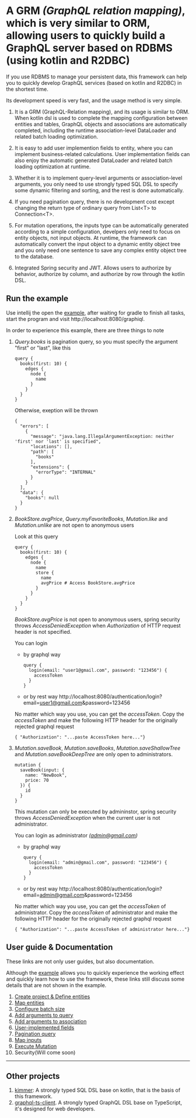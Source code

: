 # A GRM *(GraphQL relation mapping)*, which is very similar to ORM, allowing users to quickly build a GraphQL server based on RDBMS (using kotlin and R2DBC)

If you use RDBMS to manage your persistent data, this framework can help you to quickly develop GraphQL services (based on kotlin and R2DBC) in the shortest time.

Its development speed is very fast, and the usage method is very simple.


1. It is a GRM (GraphQL-Relation mapping), and its usage is similar to ORM. When kotlin dsl is used to complete the mapping configuration between entities and tables, GraphQL objects and associations are automatically completed, including the runtime association-level DataLoader and related batch loading optimization.

2. It is easy to add user implemention fields to entity, where you can implement business-related calculations. User implementation fields can also enjoy the automatic generated DataLoader and related batch loading optimization at runtime.

3. Whether it is to implement query-level arguments or association-level arguments, you only need to use  strongly typed SQL DSL to specify some dynamic filtering and sorting, and the rest is done automatically.

4. If you need pagination query, there is no development cost except changing the return type of ordinary query from List&lt;T&gt; to Connection&lt;T&gt;.

5. For mutation operations, the inputs type can be automatically generated according to a simple configuration, develpers only need to focus on entity objects, not input objects. At runtime, the framework can automatically convert the input object to a dynamic entity object tree and you only need one sentence to save any complex entity object tree to the database.

6. Integrated Spring security and JWT. Allows users to authorize by behavior, authorize by column, and authorize by row through the kotlin DSL.

## Run the example
Use intellij the open the [example](https://github.com/babyfish-ct/graphql-provider/tree/main/example), after waiting for gradle to finish all tasks, start the program and visit http://localhost:8080/graphiql.

In order to experience this example, there are three things to note

1. *Query.books* is pagination query, so you must specify the argument "first" or "last", like this
    ```
    query {
      books(first: 10) {
        edges {
          node {
            name
          }
        }
      }
    }
    ```
  
    Otherwise, exeption will be thrown

    ```
    {
      "errors": [
        {
          "message": "java.lang.IllegalArgumentException: neither 'first' nor 'last' is specified",
          "locations": [],
          "path": [
            "books"
          ],
          "extensions": {
            "errorType": "INTERNAL"
          }
        }
      ],
      "data": {
        "books": null
      }
    }
    ```
2. *BookStore.avgPrice*, *Query.myFavoriteBooks*, *Mutation.like* and *Mutation.unlike* are not open to anonymous users

    Look at this query

    ```
    query {
      books(first: 10) {
        edges {
          node {
            name
            store {
              name
              avgPrice # Access BookStore.avgPrice
            }
          }
        }
      }
    }
    ```

    *BookStore.avgPrice* is not open to anonymous users, spring security throws *AccessDeniedException* when *Authorization* of HTTP request header is not specified.

    You can login 
    - by graphql way
      ```
      query {
        login(email: "user1@gmail.com", password: "123456") {
          accessToken
        }
      }
      ```
    - or by rest way
      http://localhost:8080/authentication/login?email=user1@gmail.com&password=123456

    No matter which way you use, you can get the *accessToken*. Copy the *accessToken* and make the following HTTP header for the originally rejected graphql request
    ````
    { "Authorization": "...paste AccessToken here..."}
    ````

3. *Mutation.saveBook*, *Mutation.saveBooks*, *Mutation.saveShallowTree* and *Mutation.saveBookDeepTree* are only open to administrators.

    ```
    mutation {
      saveBook(input: {
        name: "NewBook",
        price: 70
      }) {
        id
      }
    }
    ```

    This mutation can only be executed by admininstor, spring security throws *AccessDeniedException* when the current user is not administrator.

    You can login as administrator *(admin@gmail.com)*
    - by graphql way
      ```
      query {
        login(email: "admin@gmail.com", password: "123456") {
          accessToken
        }
      }
      ```
    - or by rest way
      http://localhost:8080/authentication/login?email=admin@gmail.com&password=123456

    No matter which way you use, you can get the *accessToken* of administrator. Copy the *accessToken* of administrator and make the following HTTP header for the originally rejected graphql request
    ````
    { "Authorization": "...paste AccessToken of administrator here..."}
    ````
  
## User guide & Documentation

These links are not only user guides, but also documentation.

Although the [example](https://github.com/babyfish-ct/graphql-provider/tree/main/example) allows you to quickly experience the working effect and quickly learn how to use the framework, these links still discuss some details that are not shown in the example.

1. [Create project & Define entities](./doc/entities.md)
2. [Map entities](./doc/entity-mapper.md)
3. [Configure batch size](./doc/batch-size.md)
4. [Add arguments to query](./doc/query-arguments.md)
5. [Add arguments to association](./doc/association-arguments.md)
6. [User-implemented fields](./doc/user-implementation.md)
7. [Pagination query](./doc/pagination.md)
8. [Map inputs](./doc/input-mapper.md)
9. [Execute Mutation](./doc/mutation.md)
10. Security(Will come soon)
-----------

## Other projects
1. [kimmer](https://github.com/babyfish-ct/kimmer): A strongly typed SQL DSL base on kotlin, that is the basis of this framework.
2. [graphql-ts-client](https://github.com/babyfish-ct/graphql-ts-client). A strongly typed GraphQL DSL base on TypeScript, it's designed for web developers.
